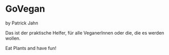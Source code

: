 # GoVegan
by Patrick Jahn <br>

Das ist der praktische Helfer, für alle VeganerInnen oder die, die es werden wollen.

Eat Plants and have fun!